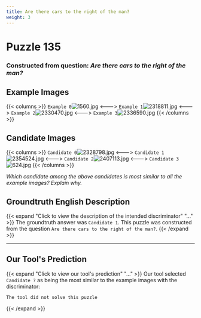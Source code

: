 ```yaml
---
title: Are there cars to the right of the man?
weight: 3
---
```


# Puzzle 135
### Constructed from question: _Are there cars to the right of the man?_


## Example Images
{{< columns >}}
`Example 0`![1560.jpg](/gqa_images/1560.jpg)
<--->
`Example 1`![2318811.jpg](/gqa_images/2318811.jpg)
<--->
`Example 2`![2330470.jpg](/gqa_images/2330470.jpg)
<--->
`Example 3`![2336590.jpg](/gqa_images/2336590.jpg)
{{< /columns >}}

## Candidate Images
{{< columns >}}
`Candidate 0`![2328798.jpg](/gqa_images/2328798.jpg)
<--->
`Candidate 1`![2354524.jpg](/gqa_images/2354524.jpg)
<--->
`Candidate 2`![2407113.jpg](/gqa_images/2407113.jpg)
<--->
`Candidate 3`![624.jpg](/gqa_images/624.jpg)
{{< /columns >}}

*Which candidate among the above candidates is most similar to all the example images? Explain why.*

## Groundtruth English Description

{{< expand "Click to view the description of the intended discriminator" "..." >}}
The groundtruth answer was `Candidate 1`. This puzzle was constructed from the question `Are there cars to the right of the man?`.
{{< /expand >}}

---

## Our Tool's Prediction

{{< expand "Click to view our tool's prediction" "..." >}}
Our tool selected `Candidate ?` as being the most similar to the example images with the discriminator:
```plaintext
The tool did not solve this puzzle
```
{{< /expand >}}
